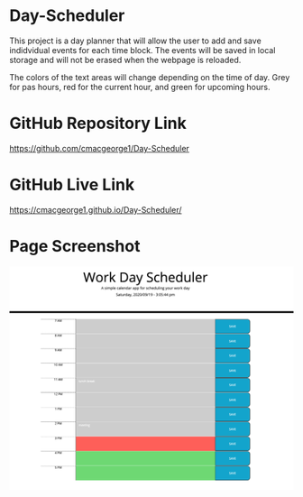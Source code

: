 # Day-Scheduler

This project is a day planner that will allow the user to add and save indidvidual events for each time block. The events will be saved in local storage and will not be erased when the webpage is reloaded. 

The colors of the text areas will change depending on the time of day. Grey for pas hours, red for the current hour, and green for upcoming hours. 

# GitHub Repository Link
https://github.com/cmacgeorge1/Day-Scheduler
# GitHub Live Link
https://cmacgeorge1.github.io/Day-Scheduler/
# Page Screenshot

![About](https://github.com/cmacgeorge1/Day-Scheduler/blob/master/img/planner_SS.png)